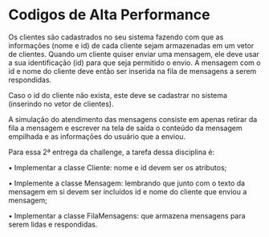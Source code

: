 # Codigos de Alta Performance
 Os clientes são cadastrados no seu sistema fazendo com que as informações (nome e id) de cada cliente sejam armazenadas em um vetor de clientes.
 Quando um cliente quiser enviar uma mensagem, ele deve usar a sua identificação (id) para que seja permitido o envio. A mensagem com o id e nome do cliente deve então ser inserida na fila de mensagens a serem respondidas.
 
 Caso o id do cliente não exista, este deve se cadastrar no sistema (inserindo no vetor de clientes).
 
 A simulação do atendimento das mensagens consiste em apenas retirar da fila a mensagem e escrever na tela de saída o conteúdo da mensagem empilhada e as informações do usuário que a enviou. 
 
 Para essa 2ª entrega da challenge, a tarefa dessa disciplina é:
 
 • Implementar a classe Cliente: nome e id devem ser os atributos; 
 
 • Implemente a classe Mensagem: lembrando que junto com o texto da mensagem em si devem ser incluídos id e nome do cliente que enviou a mensagem; 
 
 • Implementar a classe FilaMensagens: que armazena mensagens para serem lidas e respondidas.
